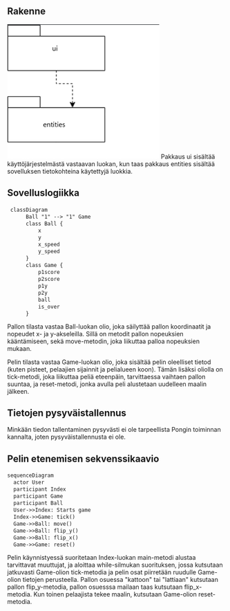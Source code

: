 ## Rakenne
![](./rakenne_ot-harj.png)
Pakkaus ui sisältää käyttöjärjestelmästä vastaavan luokan, kun taas pakkaus entities sisältää sovelluksen tietokohteina käytettyjä luokkia.

## Sovelluslogiikka
```mermaid
 classDiagram
      Ball "1" --> "1" Game
      class Ball {
          x
          y
          x_speed
          y_speed
      }
      class Game {
          p1score
          p2score
          p1y
          p2y
          ball
          is_over
      }
```
Pallon tilasta vastaa Ball-luokan olio, joka säilyttää pallon koordinaatit ja nopeudet x- ja y-akseleilla. 
Sillä on metodit pallon nopeuksien kääntämiseen, sekä move-metodin, joka liikuttaa palloa nopeuksien mukaan.

Pelin tilasta vastaa Game-luokan olio, joka sisältää pelin oleelliset tietod (kuten pisteet, pelaajien sijainnit ja pelialueen koon).
Tämän lisäksi oliolla on tick-metodi, joka liikuttaa peliä eteenpäin, tarvittaessa vaihtaen pallon suuntaa, ja reset-metodi, 
jonka avulla peli alustetaan uudelleen maalin jälkeen.

## Tietojen pysyväistallennus

Minkään tiedon tallentaminen pysyvästi ei ole tarpeellista Pongin toiminnan kannalta, joten pysyväistallennusta ei ole.

## Pelin etenemisen sekvenssikaavio
```mermaid
sequenceDiagram
  actor User
  participant Index
  participant Game
  participant Ball
  User->>Index: Starts game
  Index->>Game: tick()
  Game->>Ball: move()
  Game->>Ball: flip_y()
  Game->>Ball: flip_x()
  Game->>Game: reset()
```

Pelin käynnistyessä suoritetaan Index-luokan main-metodi alustaa tarvittavat muuttujat, ja aloittaa while-silmukan suorituksen,
jossa kutsutaan jatkuvasti Game-olion tick-metodia ja pelin osat piirretään ruudulle Game-olion tietojen perusteella.
Pallon osuessa "kattoon" tai "lattiaan" kutsutaan pallon flip_y-metodia, pallon osuesssa mailaan taas kutsutaan flip_x-metodia.
Kun toinen pelaajista tekee maalin, kutsutaan Game-olion reset-metodia.

